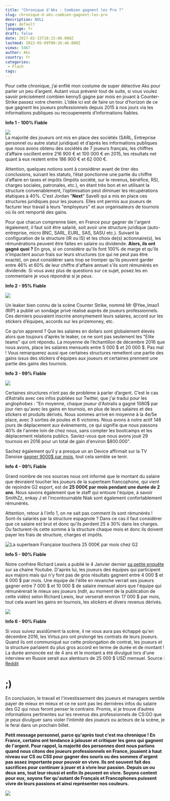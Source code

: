 ```yaml
---
title: "Chronique d'Aks : Combien gagnent les Pro ?"
slug: chronique-d-aks-combien-gagnent-les-pro
description: NULL
type: default
language: fr
draft: false
date: 2017-02-15T18:15:00.000Z
lastmod: 2022-05-09T00:26:46.000Z
views: 5467
author: Aks
country: fr
categories:
 - Flash
tags:
---
```

Pour cette chronique, j’ai enfilé mon costume de super détective Aks pour parler un peu d’argent. Autant vous prévenir tout de suite, si vous voulez savoir précisément combien kennyS gagne par mois en jouant à Counter-Strike passez votre chemin. L’idée ici est de faire un tour d’horizon de ce que gagnent les joueurs professionnels depuis 2015 à nos jours via les informations publiques ou recoupements d’informations fiables.

**Info 1 - 100% Fiable**

**![](/storage/images/587d321402a9e_societes-des-joueurs-censoredjpg.jpg)**  
La majorité des joueurs ont mis en place des sociétés (SARL, Entreprise personnel ou autre statut juridique) et d’après les informations publiques que nous avons obtenu des sociétés de 7 joueurs français, les chiffres d’affaire oscillent entre 216 900 € et 100 000 € en 2015, les résultats net quant à eux restent entre 186 900 € et 62 000 €.

Attention, quelques notions sont à considérer avant de tirer des conclusions, suivant les statuts, l’état ponctionne une partie du chiffre d’affaire en taxes et impôts (Impôts société, sur le revenus, bénéfice, RSI, charges sociales, patronales, etc.), en étant très bon et en utilisant la structure convenablement, l’optimisation peut diminuer les récupérations étatiques à 40%. C'est Jordan "**Next**" Savelli qui a mis en place ces structures juridiques pour les joueurs. Elles ont permis aux joueurs de facturer leur travail à leurs "employeurs" et aux organisateurs de tournois où ils ont remporté des gains.

Pour que chacun comprenne bien, en France pour gagner de l'argent légalement, il faut soit être salarié, soit avoir une structure juridique (auto-entreprise, micro BNC, SARL, EURL, SAS, SASU etc.). Suivant la configuration de la structure (IR ou IS) et les choix de(s) actionnaire(s), les rémunérations peuvent être faites en salaire ou dividende. **Alors, ils ont gagné quoi ?** En gros, si on considère qu'ils font 100% de marge et qu'ils n'impactent aucun frais sur leurs structures (ce qui ne peut pas être exacte), on peut considérer sans trop se tromper qu'ils peuvent garder entre 46% et 60% de leur chiffre d'affaire annuel s'ils sont rémunérés en dividende. Si vous avez plus de questions sur ce sujet, posez les en commentaire je vous répondrai si je peux.

**Info 2 - 95% Fiable**

**![](/storage/images/587d328bd4897_czllmrkxcaabq-rjpg-largejpg.jpg)**

Un leaker bien connu de la scène Counter Strike, nommé Mr @Yee\_lmao1 (RIP) a publié un sondage privé réalisé auprès de joueurs professionnels. Ces derniers pouvaient inscrire anonymement leurs salaires, accord sur les stickers d’équipes, accords sur les prizemoney, etc.

Ce qu’on apprend ? Que les salaires en dollars sont globalement élevés alors que toujours d’après le leaker, ce ne sont pas seulement les "Elite teams" qui ont répondu. La moyenne de l’échantillon de décembre 2016 que nous avons, place les salaires mensuels entre 5 000 $ et 20 000 $. Pas mal ! Vous remarquerez aussi que certaines structures remettent une partie des gains issus des stickers d'équipes aux joueurs et certaines prennent une partie des gains des tournois.

**Info 3 - 99% Fiable**

**![](/storage/images/587d32f396400_7375e575fd21e2c764858f58f10375fcpng.png)**

Certaines structures n’ont pas de problème à parler d’argent. C’est le cas d’Astralis avec ces infos publiées sur Twitter, que j'ai tradui pour les anglophobes : "En moyenne, chaque joueur d'Astralis a gagné 1080$ par jour rien qu'avec les gains en tournois, en plus de leurs salaires et des stickers et produits dérivés. Nous sommes arrivé en moyenne à la 4e/5e place, avec 3 sorties de poules et 6 victoires. Nous avons à notre actif 148 jours de déplacement aux évènements, ce qui signifie que nous passons 40% de l'année loin de chez nous, sans compter les bootcamps et les déplacement relations publics. Saviez-vous que nous avons joué 29 tournois en 2016 pour un total de gain d'environ $800.000".

Sachez également qu’il y a presque un an Device affirmait sur la TV Danoise [gagner 9000$ par mois](https://www.youtube.com/watch?v=yyycZrqocTU&feature=youtu.be&t=2m50s), tout cela semble se tenir.

**Info 4 - 99% Fiable**

Grand nombre de nos sources nous ont informé que le montant du salaire que devraient toucher les joueurs de la superteam francophone, qui vient de rejoindre G2 esport, est de **25 000€ par mois pendant une durée de 2 ans**. Nous savons également que le staff qui entoure l'équipe, à savoir SmithZz, enkay J et l'incontournable Niak sont également confortablement rémunérés.

Attention, retour à l'info 1, on ne sait pas comment ils sont rémunérés ! Sont-ils salariés par la structure espagnole ? Dans ce cas il faut considérer que ce salaire est brut et donc qu'ils perdent 25 à 30% dans les charges. Ou facturent-ils cette somme à la structure chaque mois et donc ils doivent payer les frais de structure, charges et impôts.

![La superteam Française touchera 25 000€ par mois chez G2](/storage/images/5895a560aae9f_c3wbfttwqaa4gtfjpg.jpg)

**Info 5 - 90% Fiable**

Notre confrère Richard Lewis a publié le 4 Janvier dernier [sa petite enquête](https://www.youtube.com/watch?v=aoqO83bVKWw) sur sa chaine Youtube. D'après lui, les joueurs des équipes qui participent aux majors mais qui n'y font pas de gros résultats gagnent entre 4 000 $ et 6 000 $ par mois. Une équipe de l'élite en revanche verrait ses joueurs gagner entre 7 000 $ et 10 000 $ de salaire mensuel alors que l'équipe qui rémunèrerait le mieux ses joueurs (ndlr, au moment de la publication de cette vidéo) selon Richard Lewis, leur verserait environ 17 000 $ par mois, tout cela avant les gains en tournois, les stickers et divers revenus dérivés.

**![](/storage/images/587d36fd11242_richard-lewispng.png)**

**Info 6 - 90% Fiable**

Si vous suivez assidûment la scène, il ne vous aura pas échappé qu'en décembre 2016, les Virtus.pro ont prolongé les contrats de leurs joueurs. Quand ils ont communiqué sur cette prolongation de contrat, les joueurs et la structure parlaient du plus gros accord en terme de durée et de montant ! La durée annoncée est de 4 ans et le montant a été divulgué lors d'une interview en Russie serait aux alentours de 25 000 $ USD mensuel. Source : [Reddit](https://www.reddit.com/r/GlobalOffensive/comments/5qc0sa/virtuspros%5Fnew%5Fsalary%5F25000%5Fusd%5Fper%5Fmonth/?st=iyr0n8oy&sh=0bb88f13 "Source salaire Virtus Pro")

# **;)**

En conclusion, le travail et l'investissement des joueurs et managers semble payer de mieux en mieux et ce ne sont pas les dernières infos du salaire des G2 qui nous feront penser le contraire. Promis, si je trouve d’autres informations pertinentes sur les revenus des professionnels de CS:GO que je peux divulguer sans violer l’intimité des joueurs ou acteurs de la scène, je le ferai dans un prochain billet.

**Petit message personnel, parce qu'après tout c'est ma chronique ! En France, certains ont tendance à jalouser et critiquer les gens qui gagnent de l'argent. Pour rappel, la majorité des personnes dont nous parlons quand nous citons des joueurs professionnels en France, jouaient à haut niveau sur CS ou CSS pour gagner des souris ou des sommes d'argent pas assez importante pour pouvoir en vivre. Ils ont souvent fait des sacrifices pour continuer à jouer et à vivre leur passion. Depuis un ou deux ans, tout leur réussi et enfin ils peuvent en vivre. Soyons content pour eux, soyons fier qu'autant de Français et Francophones puissent vivre de leurs passions et ainsi représenter nos couleurs.**

**![](/storage/images/581289c2e0948_fswhite.png)**
